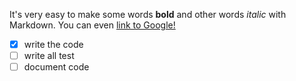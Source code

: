 It's very easy to make some words **bold** and other words *italic* with Markdown. 
You can even [link to Google!](http://google.com)

-[X] write the code
-[ ] write all test
-[ ] document code
